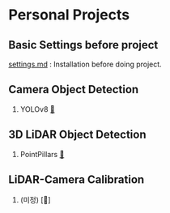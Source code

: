 # Personal Projects
## Basic Settings before project
[settings.md](./settings.md) : Installation before doing project.

## Camera Object Detection
1. YOLOv8 [🔗](./Camera_Object_Detection/YOLOv8/)


## 3D LiDAR Object Detection
1. PointPillars [🔗](./LiDAR_Object_Detection/PointPillars/)

## LiDAR-Camera Calibration
1. (미정) [🔗]
